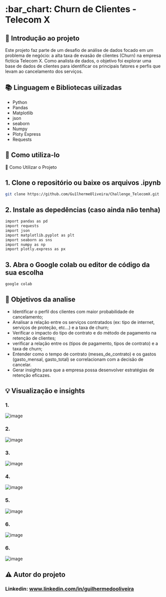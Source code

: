 <h1> :bar_chart: Churn de Clientes - Telecom X</h1>

## :round_pushpin: Introdução ao projeto
Este projeto faz parte de um desafio de análise de dados focado em um problema de negócio: a alta taxa de evasão de clientes (Churn) na empresa fictícia Telecom X. Como analista de dados, o objetivo foi explorar uma base de dados de clientes para identificar os principais fatores e perfis que levam ao cancelamento dos serviços.

## :books: Linguagem e Bibliotecas uilizadas
* Python
* Pandas
* Matplotlib
* json
* seaborn
* Numpy
* Ploty Express
* Requests
  
## :notebook_with_decorative_cover: Como utiliza-lo
🚀 Como Utilizar o Projeto

## 1. Clone o repositório ou baixe os arquivos .ipynb
```bash
git clone https://github.com/Gu1lhermeOliveira/Challenge_TelecomX.git
````

## 2. Instale as depedências (caso ainda não tenha)
```bash
import pandas as pd
import requests
import json
import matplotlib.pyplot as plt
import seaborn as sns
import numpy as np
import plotly.express as px
````

## 3. Abra o Google colab ou editor de código da sua escolha
```bash
google colab
````

## :dart: Objetivos da analise

* Identificar o perfil dos clientes com maior probabilidade de cancelamento;
* Analisar a relação entre os serviços contratados (ex: tipo de internet, serviços de proteção, etc...) e a taxa de churn;
* Verificar o impacto do tipo de contrato e do método de pagamento na retenção de clientes;
* verificar a relação entre os (tipos de pagamento, tipos de contrato) e a taxa de churn;
* Entender como o tempo de contrato (meses_de_contrato) e os gastos (gasto_mensal, gasto_total) se correlacionam com a decisão de cancelar.
* Gerar insights para que a empresa possa desenvolver estratégias de retenção eficazes.

## :bulb: Visualização e insights
### 1. 
![image](images/meses_contrato_e_cancelamento.png)

### 2.
![image](images/taxa_cancelamento_meses_contrato.png)

### 3. 
![image](images/tipo_pagamento_cancelamento.png)

### 4.
![image](images/meses_contrato_gastos_totais_e_cancelamento.png)

### 5.
![image](images/meses_contrato_gastos_mensais_e_cancelamento.png)

### 6.
![image](images/boxplot.png)

### 6.
![image](images/tipo_internet_cancelamento.png)






## ⚠️ Autor do projeto

### Linkedin: www.linkedin.com/in/guilhermedooliveira
